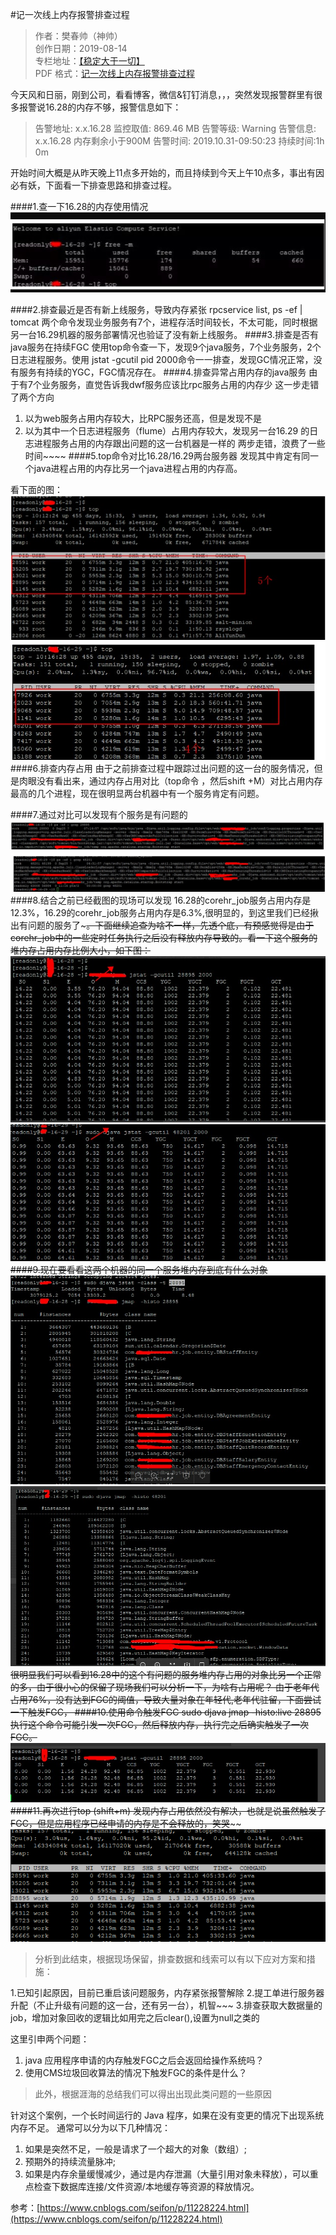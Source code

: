 #记一次线上内存报警排查过程

> 作者：樊春帅（神帅）  
> 创作日期：2019-08-14  
> 专栏地址：[【稳定大于一切】](https://github.com/StabilityMan/StabilityGuide)  
> PDF 格式：[记一次线上内存报警排查过程](https://github.com/StabilityMan/StabilityGuide/blob/master/docs/diagnosis/system/cpu/pdf/SoHot？快给CPU降降温.pdf)


今天风和日丽，刚到公司，看看博客，微信&钉钉消息，，，突然发现报警群里有很多报警说16.28的内存不够，报警信息如下：

>[故障]: 集团线上-xx中心-xx部-研发部-HR和工作台
告警地址: x.x.16.28
监控取值: 869.46 MB
告警等级: Warning
告警信息: x.x.16.28 内存剩余小于900M
告警时间: 2019.10.31-09:50:23
持续时间:1h 0m

开始时间大概是从昨天晚上11点多开始的，而且持续到今天上午10点多，事出有因必有妖，下面看一下排查思路和排查过程。

####1.查一下16.28的内存使用情况
![image](image/问题机器内存.jpg) 

####2.排查最近是否有新上线服务，导致内存紧张
rpcservice list, ps -ef | tomcat 两个命令发现业务服务有7个，进程存活时间较长，不太可能，同时根据另一台16.29机器的服务部署情况也验证了没有新上线服务。
####3.排查是否有java服务在持续FGC
使用top命令查一下，发现9个java服务，7个业务服务，2个日志进程服务。使用 jstat -gcutil pid 2000命令一一排查，发现GC情况正常，没有服务有持续的YGC，FGC情况存在。
####4.排查异常占用内存的java服务
由于有7个业务服务，直觉告诉我dwf服务应该比rpc服务占用的内存少
这一步走错了两个方向
  1. 以为web服务占用内存较大，比RPC服务还高，但是发现不是
  2. 以为其中一个日志进程服务（flume）占用内存较大，发现另一台16.29 
 的日志进程服务占用的内存跟出问题的这一台机器是一样的
  两步走错，浪费了一些时间~~~~
####5.top命令对比16.28/16.29两台服务器
发现其中肯定有同一个java进程占用的内存比另一个java进程占用的内存高。

看下面的图：
![问题机器top.jpg](image/问题机器top.jpg)
![正常机器top.jpg](image/正常机器top.jpg)
####6.排查内存占用
由于之前排查过程中跟踪过出问题的这一台的服务情况，但是肉眼没有看出来，通过内存占用对比（top命令 ，然后shift +M）对比占用内存最高的几个进程，现在很明显两台机器中有一个服务肯定有问题。

####7.通过对比可以发现有个服务是有问题的
![问题机器中的服务.jpg](image/问题机器中的服务.jpg)
![正常机器中的服务.jpg](image/正常机器中的服务.jpg)
####8.结合之前已经截图的现场可以发现
16.28的corehr_job服务占用内存是12.3%，16.29的corehr_job服务占用内存是6.3%,很明显的，到这里我们已经揪出有问题的服务了~~~。下面继续追查为啥不一样，先透个底，有预感觉得是由于corehr_job中的一些定时任务执行之后没有释放内存导致的。看一下这个服务的堆内存占用内存比例大小，如下图：
![问题机器中的问题服务堆内存概况.jpg](image/问题机器中的问题服务堆内存概况.jpg)
![正常机器的相同服务堆内存概况.jpg](image/正常机器的相同服务堆内存概况.jpg)
####9.现在要看看这两个机器的同一个服务堆内存到底有什么对象
![问题机器服务的堆内存驻留对象详情.jpg](image/问题机器服务的堆内存驻留对象详情.jpg)
![正常机器服务的堆内存驻留对象详情.jpg](image/正常机器服务的堆内存驻留对象详情.jpg)
很明显我们可以看到16.28中的这个有问题的服务堆内存占用的对象比另一个正常的多，由于很小心的保留了现场我们可以分析一下，为啥有占用呢？
由于老年代占用76%，没有达到FGC的阈值，导致大量对象在年轻代,老年代驻留，下面尝试一下触发FGC，
####10.使用命令触发FGC
sudo djava jmap -histo:live 28895 执行这个命令可能引发一次FGC，然后释放内存，执行完之后确实触发了一次FGC。
![使用命令触发问题服务进行FGC.jpg](image/使用命令触发问题服务进行FGC.jpg)
####11.再次进行top (shift+m)
发现内存占用依然没有解决，也就是说虽然触发了FGC，但是应用程序已经申请的内存是不会释放的，笑哭~~~~
![问题机器服务触发FGC后没有释放内存到操作系统.png](image/问题机器服务触发FGC后没有释放内存到操作系统.png)

>分析到此结束，根据现场保留，排查数据和线索可以有以下应对方案和措施：

1.已知引起原因，目前已重启该问题服务，内存紧张报警解除
2.提工单进行服务器升配（不止升级有问题的这一台，还有另一台），机智~~~
3.排查获取大数据量的job，增加对象回收的逻辑比如用完之后clear(),设置为null之类的

这里引申两个问题：
1. java 应用程序申请的内存触发FGC之后会返回给操作系统吗？
2. 使用CMS垃圾回收算法的情况下触发FGC的条件是什么？
>此外，根据涯海的总结我们可以得出出现此类问题的一些原因

针对这个案例，一个长时间运行的 Java 程序，如果在没有变更的情况下出现系统内存不足。
通常可以分为以下几种情况：
1. 如果是突然不足，一般是请求了一个超大的对象（数组）;
2. 预期外的持续流量脉冲;
3. 如果是内存余量缓慢减少，通过是内存泄漏（大量引用对象未释放），可以重点检查下数据库连接/文件资源/本地缓存等资源的释放情况。


参考：[https://www.cnblogs.com/seifon/p/11228224.html](https://www.cnblogs.com/seifon/p/11228224.html)




